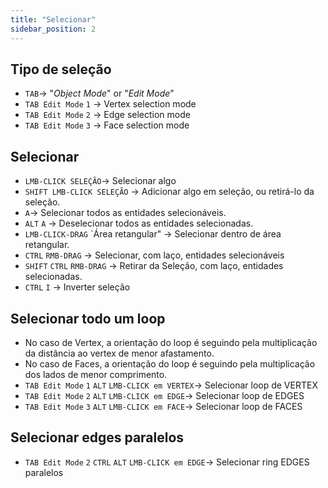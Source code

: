 ```yaml
---
title: "Selecionar"
sidebar_position: 2
---
```


## Tipo de seleção
- `TAB`-> "*Object Mode*" or "*Edit Mode*"
- `TAB Edit Mode` `1` -> Vertex selection mode
- `TAB Edit Mode` `2` -> Edge selection mode
- `TAB Edit Mode` `3` -> Face selection mode

## Selecionar
- `LMB-CLICK SELEÇÃO`-> Selecionar algo
- `SHIFT LMB-CLICK SELEÇÃO` -> Adicionar algo em seleção, ou retirá-lo da seleção.
- `A`-> Selecionar todos as entidades selecionáveis.
- `ALT` `A` -> Deselecionar todos as entidades selecionadas.
- `LMB-CLICK-DRAG` `Área retangular" -> Selecionar dentro de área retangular.
- `CTRL` `RMB-DRAG` -> Selecionar, com laço, entidades selecionáveis
- `SHIFT` `CTRL` `RMB-DRAG` -> Retirar da Seleção, com laço, entidades selecionadas.
- `CTRL` `I` -> Inverter seleção

## Selecionar todo um loop
- No caso de Vertex, a orientação do loop é seguindo pela multiplicação da distância ao vertex de menor afastamento.
- No caso de Faces, a orientação do loop é seguindo pela multiplicação dos lados de menor comprimento.
- `TAB Edit Mode` `1` `ALT` `LMB-CLICK em VERTEX`-> Selecionar loop de VERTEX
- `TAB Edit Mode` `2` `ALT` `LMB-CLICK em EDGE`-> Selecionar loop de EDGES
- `TAB Edit Mode` `3` `ALT` `LMB-CLICK em FACE`-> Selecionar loop de FACES

## Selecionar edges paralelos
- `TAB Edit Mode` `2` `CTRL` `ALT` `LMB-CLICK em EDGE`-> Selecionar ring EDGES paralelos
